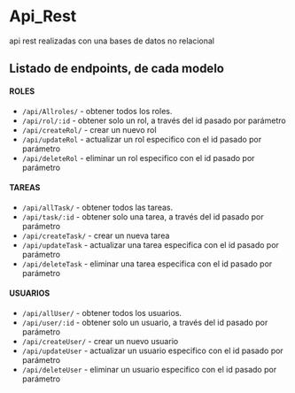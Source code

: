 # Api_Rest
api rest realizadas con una bases de datos no relacional

##  Listado de endpoints, de cada modelo
#### ROLES

- `/api/Allroles/` - obtener todos los roles.   
- `/api/rol/:id` - obtener solo un rol, a través del id pasado por parámetro
- `/api/createRol/` - crear un nuevo rol
- `/api/updateRol` - actualizar un rol especifico con el id pasado por parámetro
- `/api/deleteRol` - eliminar un rol especifico con el id pasado por parámetro
  

#### TAREAS
- `/api/allTask/` - obtener todos las tareas.   
- `/api/task/:id` - obtener solo una tarea, a través del id pasado por parámetro
- `/api/createTask/` - crear un nueva tarea
- `/api/updateTask` - actualizar una tarea especifica con el id pasado por parámetro
- `/api/deleteTask` - eliminar una tarea especifica con el id pasado por parámetro

#### USUARIOS
- `/api/allUser/` - obtener todos los usuarios.   
- `/api/user/:id` - obtener solo un usuario, a través del id pasado por parámetro
- `/api/createUser/` - crear un nuevo usuario
- `/api/updateUser` - actualizar un usuario especifico con el id pasado por parámetro
- `/api/deleteUser` - eliminar un usuario especifico con el id pasado por parámetro
